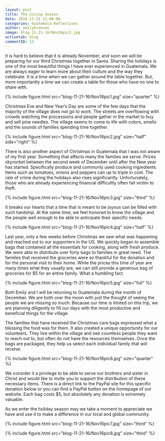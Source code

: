 ```yaml
---
layout: post
title: The Giving Season
date: 2016-11-21 12:00:00
categories: Guatemala Reflections
author: emilybrennan
image: blog-11-21-16/Nov16pic2.jpg
activetab: blog
commentID: 13
---
```


It is hard to believe that it is already November, and soon we will be preparing for our third Christmas together in Santa. Sharing the holidays is one of the most beautiful things I have ever experienced in Guatemala. We are always eager to learn more about their culture and the way they celebrate. It is a time when we can gather around the table together. But, more importantly a time we can create a table for those who have no one to share with.

{% include figure.html src="blog-11-21-16/Nov16pic1.jpg" size="quarter" %}

Christmas Eve and New Year’s Day are some of the few days that the majority of the village does not go to work. The streets are overflowing with crowds watching the processions and people gather in the market to buy and sell pine needles. The village seems to come to life with colors, smells and the sounds of families spending time together.
   
{% include figure.html src="blog-11-21-16/Nov16pic2.jpg" size="half" side="right" %}
   
There is also another aspect of Christmas in Guatemala that I was not aware of my first year. Something that affects many the families we serve. Prices skyrocket between the second week of December until after the New year has started. Specifically produce and commonly used cooking ingredients. Items such as tomatoes, onions and peppers can up to triple in cost. The rate of crime during the holidays also rises significantly. Unfortunately, those who are already experiencing financial difficultly often fall victim to theft. 

{% include figure.html src="blog-11-21-16/Nov16pic3.jpg" size="third" %}

It breaks our hearts that a time that is meant to be joyous can be filled with such hardship. At the same time, we feel honored to know the village and the people well enough to be able to anticipate their specific needs. 

{% include figure.html src="blog-11-21-16/Nov16pic4.jpg" size="half" %}

Last year, only a few weeks before Christmas we saw what was happening and reached out to our supporters in the US. We quickly began to assemble bags that contained all the essentials for cooking, along with fresh produce. We were able to distribute over forty bags to families in great need. The families that received the groceries were so thankful for the donation and for the personal visit to their home. While the prices this time of year are many times what they usually are, we can still provide a generous bag of groceries for $5 for an entire family. What a humbling fact. 

{% include figure.html src="blog-11-21-16/Nov16pic5.jpg" size="full" %}

Both Emily and I will be returning to Guatemala during the month of December. We are both over the moon with just the thought of seeing the people we are missing so much. Because our time is limited on this trip, we are planning diligently to fill our days with the most productive and beneficial things for the village.  

The families that have received the Christmas care bags expressed what a blessing the food was for them. It also created a unique opportunity for our volunteers. They live within the village and see countless people they want to reach out to, but often do not have the resources themselves. Once the bags are packaged, they help us select each individual family that will receive.   

{% include figure.html src="blog-11-21-16/Nov16pic6.jpg" size="quarter" %}

We consider it a privilege to be able to serve our brothers and sister in Christ and would like to invite you to support the distribution of these necessary items. There is a direct link to the PayPal site for this specific donation below or you can find a PayPal button on the homepage of our website. Each bag costs $5, but absolutely any donation is extremely valuable.

As we enter the holiday season may we take a moment to appreciate we have and use it to make a difference in our local and global community.

{% include figure.html src="blog-11-21-16/Nov16pic7.jpg" size="third" %}

{% include figure.html src="blog-11-21-16/Nov16pic8.jpg" size="third" %}

